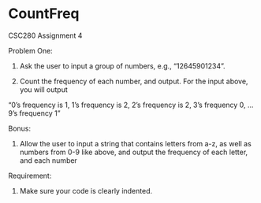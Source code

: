 # CountFreq
CSC280 Assignment 4

Problem One:

1. Ask the user to input a group of numbers, e.g., “12645901234”. 

2. Count the frequency of each number, and output. For the input above, you
will output

“0’s frequency is 1, 1’s frequency is 2, 2’s frequency is 2, 3’s frequency 0, … 9’s frequency 1”

Bonus:

1. Allow the user to input a string that contains letters from a-z, as well as numbers from 0-9 like above, and output the frequency of each letter, and
each number

Requirement:

1. Make sure your code is clearly indented.
